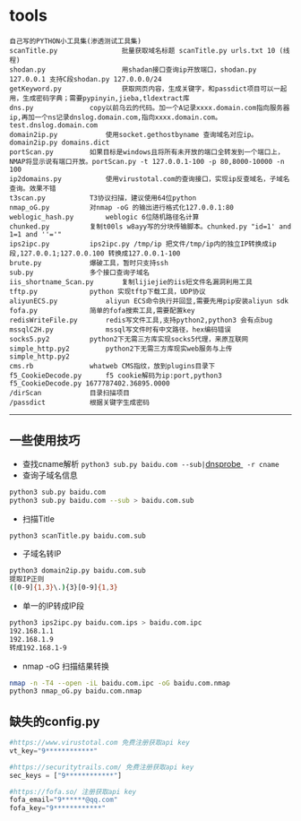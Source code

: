 # tools
	自己写的PYTHON小工具集(渗透测试工具集)
	scanTitle.py                批量获取域名标题 scanTitle.py urls.txt 10 (线程)
	shodan.py                   用shadan接口查询ip开放端口，shodan.py 127.0.0.1 支持C段shodan.py 127.0.0.0/24	
	getKeyword.py               获取网页内容，生成关键字，和passdict项目可以一起用，生成密码字典；需要pypinyin,jieba,tldextract库
	dns.py			    copy以前乌云的代码。加一个A记录xxxx.domain.com指向服务器ip,再加一个ns记录dnslog.domain.com,指向xxxx.domain.com。test.dnslog.domain.com
	domain2ip.py		    使用socket.gethostbyname 查询域名对应ip。domain2ip.py domains.dict
	portScan.py		    如果目标是windows且将所有未开放的端口全转发到一个端口上，NMAP将显示说有端口开放。portScan.py -t 127.0.0.1-100 -p 80,8000-10000 -n 100 
	ip2domains.py		    使用virustotal.com的查询接口，实现ip反查域名，子域名查询。效果不错
	t3scan.py		    T3协议扫描，建议使用64位python
	nmap_oG.py		    对nmap -oG 的输出进行格式化127.0.0.1:80
	weblogic_hash.py	    weblogic 6位随机路径名计算
	chunked.py		    复制t00ls w8ayy写的分块传输脚本。chunked.py "id=1' and 1=1 and ''='"
	ips2ipc.py		    ips2ipc.py /tmp/ip 把文件/tmp/ip内的独立IP转换成ip段,127.0.0.1;127.0.0.100 转换成127.0.0.1-100
	brute.py 		    爆破工具，暂时只支持ssh
	sub.py 			    多个接口查询子域名
	iis_shortname_Scan.py 	    复制lijiejie的iis短文件名漏洞利用工具
	tftp.py 		    python 实现tftp下载工具，UDP协议
 	aliyunECS.py 		    aliyun ECS命令执行并回显,需要先用pip安装aliyun sdk
	fofa.py 		    简单的fofa搜索工具,需要配置key
	redisWriteFile.py 	    redis写文件工具,支持python2,python3 会有点bug
	mssqlC2H.py 		    mssql写文件时有中文路径，hex编码错误
	socks5.py2 		    python2下无需三方库实现socks5代理，来原互联网
	simple_http.py2 	    python2下无需三方库现实web服务与上传simple_http.py2	
	cms.rb			    whatweb CMS指纹，放到plugins目录下
	f5_CookieDecode.py	    f5 cookie解码为ip:port,python3 f5_CookieDecode.py 1677787402.36895.0000
	/dirScan		    目录扫描项目
	/passdict 		    根据关键字生成密码

---
## 一些使用技巧
* 查找cname解析
`python3 sub.py baidu.com --sub|`[dnsprobe ](https://github.com/projectdiscovery/dnsprobe)` -r cname`
* 查询子域名信息
```bash
python3 sub.py baidu.com
python3 sub.py baidu.com --sub > baidu.com.sub
```
* 扫描Title
```bash
python3 scanTitle.py baidu.com.sub
```
* 子域名转IP
```bash
python3 domain2ip.py baidu.com.sub
提取IP正则
([0-9]{1,3}\.){3}[0-9]{1,3}
```
* 单一的IP转成IP段
```bash
python3 ips2ipc.py baidu.com.ips > baidu.com.ipc
192.168.1.1
192.168.1.9
转成192.168.1-9
```
* nmap -oG 扫描结果转换
```bash
nmap -n -T4 --open -iL baidu.com.ipc -oG baidu.com.nmap
python3 nmap_oG.py baidu.com.nmap
```

## 缺失的config.py
```python
#https://www.virustotal.com 免费注册获取api key
vt_key="9************"

#https://securitytrails.com/ 免费注册获取api key
sec_keys = ["9************"]

#https://fofa.so/ 注册获取api key
fofa_email="9******@qq.com"
fofa_key="9************"
```
